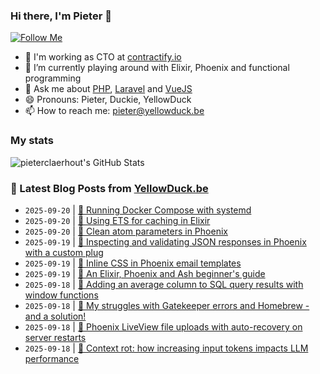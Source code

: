 ### Hi there, I'm Pieter 👋  
[![Follow Me](https://img.shields.io/github/followers/pieterclaerhout?label=Follow&style=social)](https://github.com/pieterclaerhout)

- 🏢 I'm working as CTO at [contractify.io](https://contractify.io)
- 🌱 I’m currently playing around with Elixir, Phoenix and functional programming
- 💬 Ask me about [PHP](https://php.net), [Laravel](http://laravel.com) and [VueJS](https://vuejs.org)
- 😄 Pronouns: Pieter, Duckie, YellowDuck
- 📫 How to reach me: pieter@yellowduck.be

### My stats

![pieterclaerhout's GitHub Stats](https://github-readme-stats.vercel.app/api?username=pieterclaerhout&show_icons=true&count_private=true&line_height=40)

### 📩 Latest Blog Posts from [YellowDuck.be](https://www.yellowduck.be/)
<!-- BLOG-POST-LIST:START -->
- `2025-09-20` | [🐥 Running Docker Compose with systemd](https://www.yellowduck.be/posts/running-docker-compose-with-systemd)  
- `2025-09-20` | [🔗 Using ETS for caching in Elixir](https://www.yellowduck.be/posts/using-ets-for-caching-in-elixir)  
- `2025-09-20` | [🔗 Clean atom parameters in Phoenix](https://www.yellowduck.be/posts/clean-atom-parameters-in-phoenix)  
- `2025-09-19` | [🐥 Inspecting and validating JSON responses in Phoenix with a custom plug](https://www.yellowduck.be/posts/inspecting-and-validating-json-responses-in-phoenix-with-a-custom-plug)  
- `2025-09-19` | [🔗 Inline CSS in Phoenix email templates](https://www.yellowduck.be/posts/inline-css-in-phoenix-email-templates)  
- `2025-09-19` | [🔗 An Elixir, Phoenix and Ash beginner&#39;s guide](https://www.yellowduck.be/posts/an-elixir-phoenix-and-ash-beginners-guide)  
- `2025-09-18` | [🐥 Adding an average column to SQL query results with window functions](https://www.yellowduck.be/posts/adding-an-average-column-to-sql-query-results-with-window-functions)  
- `2025-09-18` | [🔗 My struggles with Gatekeeper errors and Homebrew - and a solution!](https://www.yellowduck.be/posts/my-struggles-with-gatekeeper-errors-and-homebrew-and-a-solution)  
- `2025-09-18` | [🔗 Phoenix LiveView file uploads with auto-recovery on server restarts](https://www.yellowduck.be/posts/phoenix-liveview-file-uploads-with-auto-recovery-on-server-restarts)  
- `2025-09-18` | [🔗 Context rot: how increasing input tokens impacts LLM performance](https://www.yellowduck.be/posts/context-rot-how-increasing-input-tokens-impacts-llm-performance)  

<!-- BLOG-POST-LIST:END -->
